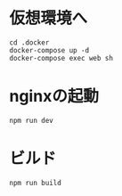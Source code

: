 # 仮想環境へ

```
cd .docker
docker-compose up -d
docker-compose exec web sh
```

# nginxの起動

```
npm run dev
```

# ビルド

```
npm run build
```
